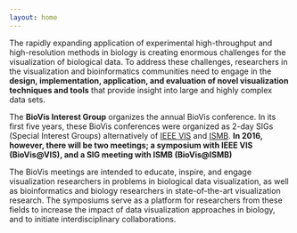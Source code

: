 ```yaml
---
layout: home
---
```

The rapidly expanding application of experimental high-throughput and high-resolution methods in biology is creating enormous challenges for the visualization of biological data. To address these challenges, researchers in the visualization and bioinformatics communities need to engage in the **design, implementation, application, and evaluation of novel visualization techniques and tools** that provide insight into large and highly complex data sets.

The **BioVis Interest Group** organizes the annual BioVis conference. In its first five years, these BioVis conferences were organized as 2-day SIGs (Special Interest Groups) alternatively of [IEEE VIS](http://ieeevis.org) and [ISMB](https://www.iscb.org/about-ismb). **In 2016, however, there will be two meetings; a symposium with IEEE VIS (BioVis@VIS), and a SIG meeting with ISMB (BioVis@ISMB)**

The BioVis meetings are intended to educate, inspire, and engage visualization researchers in problems in biological data visualization, as well as bioinformatics and biology researchers in state-of-the-art visualization research. The symposiums serve as a platform for researchers from these fields to increase the impact of data visualization approaches in biology, and to initiate interdisciplinary collaborations.
